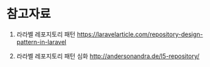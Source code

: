 # 참고자료

1. 라라벨 레포지토리 패턴 https://laravelarticle.com/repository-design-pattern-in-laravel

2. 라라벨 레포지토리 패턴 심화 http://andersonandra.de/l5-repository/